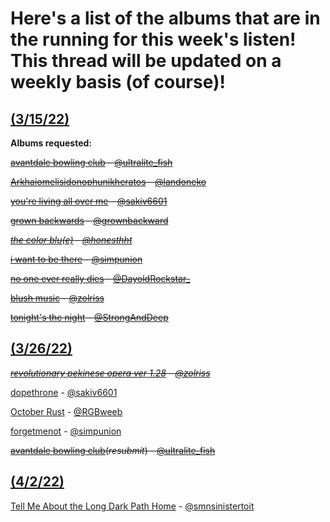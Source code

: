 # Here's a list of the albums that are in the running for this week's listen! This thread will be updated on a weekly basis (of course)!
## [(3/15/22)](https://twitter.com/sinistermusicc/status/1503904531054268416?s=20&t=42AgeZexYdC5sKRR2X-dKA)

**Albums requested:**

~~[avantdale bowling club](https://rateyourmusic.com/release/album/avantdale-bowling-club/avantdale-bowling-club/) - [@ultralite_fish](https://twitter.com/ultralite_fish)~~

~~[Arkhaiomelisidonophunikheratos](https://rateyourmusic.com/release/album/satanicpornocultshop/arkhaiomelisidonophunikheratos) - [@landoneko](https://twitter.com/landoneko)~~

~~[you're living all over me](https://rateyourmusic.com/release/album/dinosaur/youre-living-all-over-me/) - [@sakiv6601](https://twitter.com/sakiv6601)~~

~~[grown backwards](https://rateyourmusic.com/artist/david-byrne) - [@grownbackward](https://twitter.com/grownbackward)~~

*~~[the color blu(e)](https://rateyourmusic.com/release/album/blu/the-color-blu_e/) - [@honesthht](https://twitter.com/Honesthht)~~*

~~[i want to be there](https://rateyourmusic.com/release/album/sadness/i-want-to-be-there/) - [@simpunion](https://twitter.com/simpunion)~~

~~[no one ever really dies](https://rateyourmusic.com/release/album/n_e_r_d/no-one-ever-really-dies/) - [@DayoldRockstar_](https://twitter.com/DayoldRockstar_)~~

~~[blush music](https://rateyourmusic.com/release/album/woven-hand/blush-music/) - [@zolriss](https://twitter.com/zolriss)~~

~~[tonight's the night](https://rateyourmusic.com/release/album/neil-young/tonights-the-night/) - [@StrongAndDeep](https://twitter.com/StrongAndDeep)~~

## [(3/26/22)](https://twitter.com/sinistermusicc/status/1507799004356263958)

*~~[revolutionary pekinese opera ver 1.28](https://rateyourmusic.com/release/album/ground-zero/revolutionary-pekinese-opera-ver-1_28-1/) - [@zolriss](https://twitter.com/zolriss)~~*

[dopethrone](https://rateyourmusic.com/release/album/electric-wizard/dopethrone/) - [@sakiv6601](https://twitter.com/sakiv6601)

[October Rust](https://rateyourmusic.com/release/album/type-o-negative/october-rust/) - [@RGBweeb](https://twitter.com/RGBweeb)

[forgetmenot](https://rateyourmusic.com/release/ep/five-pebbles/forgetmenot/) - [@simpunion](https://twitter.com/simpunion)

~~[avantdale bowling club](https://rateyourmusic.com/release/album/avantdale-bowling-club/avantdale-bowling-club/)(*resubmit*) - [@ultralite_fish](https://twitter.com/ultralite_fish)~~

## [(4/2/22)](https://twitter.com/sinistermusicc/status/1510410243456614400?s=20&t=XmhAHrazxQLyEBMWXZuHQQ)

[Tell Me About the Long Dark Path Home](https://rateyourmusic.com/release/album/the-newfound-interest-in-connecticut/tell-me-about-the-long-dark-path-home/) - [@smnsinistertoit](https://twitter.com/smnsinistertoit?s=20&t=fnbwV-E_L6Q378JcIHAtzQ)
